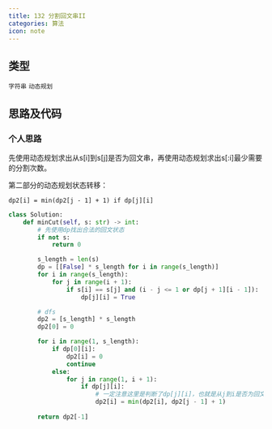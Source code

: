 ```yaml
---
title: 132 分割回文串II
categories: 算法
icon: note
---
```


## 类型

`字符串` `动态规划`

## 思路及代码

### 个人思路

先使用动态规划求出从s[i]到s[j]是否为回文串，再使用动态规划求出s[:i]最少需要的分割次数。

第二部分的动态规划状态转移：

`dp2[i] = min(dp2[j - 1] + 1) if dp[j][i]`

```python
class Solution:
    def minCut(self, s: str) -> int:
        # 先使用dp找出合法的回文状态
        if not s:
            return 0

        s_length = len(s)
        dp = [[False] * s_length for i in range(s_length)]
        for i in range(s_length):
            for j in range(i + 1):
                if s[i] == s[j] and (i - j <= 1 or dp[j + 1][i - 1]):
                    dp[j][i] = True

        # dfs
        dp2 = [s_length] * s_length
        dp2[0] = 0

        for i in range(1, s_length):
            if dp[0][i]:
                dp2[i] = 0
                continue
            else:
                for j in range(1, i + 1):
                    if dp[j][i]:
                        # 一定注意这里是判断了dp[j][i]，也就是从j到i是否为回文串，那么如果是，结果应该是dp2[j - 1] + 1
                        dp2[i] = min(dp2[i], dp2[j - 1] + 1)
        
        return dp2[-1]
        
```
